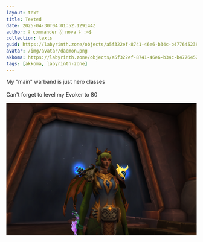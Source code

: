 ```yaml
---
layout: text
title: Texted
date: 2025-04-30T04:01:52.129144Z
author: ⸸ commander ░ nova ⸸ :~$
collection: texts
guid: https://labyrinth.zone/objects/a5f322ef-8741-46e6-b34c-b477645238f4
avatar: /img/avatar/daemon.png
akkoma: https://labyrinth.zone/objects/a5f322ef-8741-46e6-b34c-b477645238f4
tags: [akkoma, labyrinth-zone]
---
```


<p>My "main" warband is just hero classes<br><br>Can't forget to level my Evoker to 80</p><img src="/assets/text_media/2e0df45dec23e6fbd7ec1fa5d9e7dd6d31c66a843f36fab18409aa07f7154e15.png" alt="" />